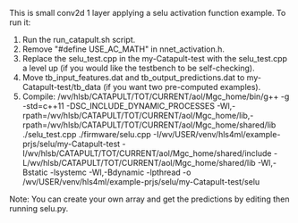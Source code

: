 This is small conv2d 1 layer applying a selu activation function example. To run it:
1. Run the run_catapult.sh script.
2. Remove "#define USE_AC_MATH" in nnet_activation.h.
3. Replace the selu_test.cpp in the my-Catapult-test with the selu_test.cpp a level up (if you would like the testbench to be self-checking).
4. Move tb_input_features.dat and tb_output_predictions.dat to my-Catapult-test/tb_data (if you want two pre-computed examples).
5. Compile:
/wv/hlsb/CATAPULT/TOT/CURRENT/aol/Mgc_home/bin/g++ -g -std=c++11 -DSC_INCLUDE_DYNAMIC_PROCESSES -Wl,-rpath=/wv/hlsb/CATAPULT/TOT/CURRENT/aol/Mgc_home/lib,-rpath=/wv/hlsb/CATAPULT/TOT/CURRENT/aol/Mgc_home/shared/lib ./selu_test.cpp ./firmware/selu.cpp -I/wv/USER/venv/hls4ml/example-prjs/selu/my-Catapult-test -I/wv/hlsb/CATAPULT/TOT/CURRENT/aol/Mgc_home/shared/include -L/wv/hlsb/CATAPULT/TOT/CURRENT/aol/Mgc_home/shared/lib -Wl,-Bstatic -lsystemc -Wl,-Bdynamic -lpthread -o /wv/USER/venv/hls4ml/example-prjs/selu/my-Catapult-test/selu

Note: You can create your own array and get the predictions by editing then running selu.py. 
